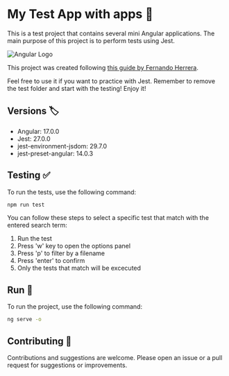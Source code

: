 # My Test App with apps :rocket:

This is a test project that contains several mini Angular applications. The main purpose of this project is to perform tests using Jest.

![Angular Logo](https://angular.io/assets/images/logos/angular/angular.png)

This project was created following [this guide by Fernando Herrera](https://www.youtube.com/playlist?list=PLCKuOXG0bPi205CKoCh2bgcv9oXS6sO3a).

Feel free to use it if you want to practice with Jest. Remember to remove the test folder and start with the testing! Enjoy it!
## Versions :label:

- Angular: 17.0.0
- Jest: 27.0.0
- jest-environment-jsdom: 29.7.0
- jest-preset-angular: 14.0.3


## Testing :white_check_mark:

To run the tests, use the following command:

```bash
npm run test
```
You can follow these steps to select a specific test that match with the entered search term:
1. Run the test
2. Press 'w' key to open the options panel
3. Press 'p' to filter by a filename
4. Press 'enter' to confirm
5. Only the tests that match will be excecuted

## Run :running:

To run the project, use the following command:

```bash
ng serve -o
```

## Contributing :handshake:

Contributions and suggestions are welcome. Please open an issue or a pull request for suggestions or improvements.
